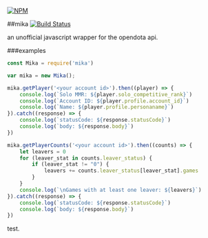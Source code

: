 [![NPM](https://nodei.co/npm/mika.png?downloads=true&downloadRank=true&stars=true)](https://nodei.co/npm/mika/)

##mika [![Build Status](https://travis-ci.org/bippum/mika.svg?branch=master)](https://travis-ci.org/bippum/mika)

an unofficial javascript wrapper for the opendota api.

###examples

```js
const Mika = require('mika')

var mika = new Mika();

mika.getPlayer('<your account id>').then((player) => {
    console.log(`Solo MMR: ${player.solo_competitive_rank}`)
    console.log(`Account ID: ${player.profile.account_id}`)
    console.log(`Name: ${player.profile.personaname}`)
}).catch((response) => {
    console.log(`statusCode: ${response.statusCode}`)
    console.log(`body: ${response.body}`)
})

mika.getPlayerCounts('<your account id>').then((counts) => {
    let leavers = 0
    for (leaver_stat in counts.leaver_status) {
        if (leaver_stat != "0") {
            leavers += counts.leaver_status[leaver_stat].games
        }
    }
    console.log(`\nGames with at least one leaver: ${leavers}`)
}).catch((response) => {
    console.log(`statusCode: ${response.statusCode}`)
    console.log(`body: ${response.body}`)
})
```
test.
